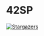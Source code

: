 # 42SP
  <a href="https://github.com/luizlcezario/Libft/stargazers">
    <img alt="Stargazers" src="https://img.shields.io/github/stars/luizlcezario/Libft?color=682998&logo=github">
  </a>
